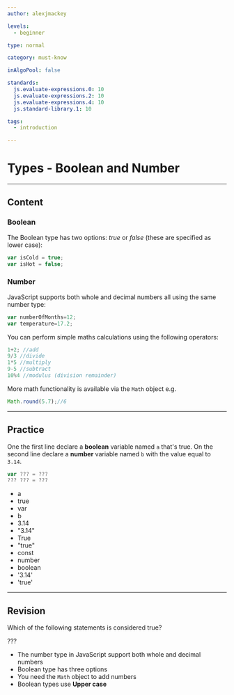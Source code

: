 ```yaml
---
author: alexjmackey

levels:
  - beginner

type: normal

category: must-know

inAlgoPool: false

standards:
  js.evaluate-expressions.0: 10
  js.evaluate-expressions.2: 10
  js.evaluate-expressions.4: 10
  js.standard-library.1: 10

tags:
  - introduction

---
```

# Types - Boolean and Number

---
## Content

### Boolean

The Boolean type has two options: *true* or *false* (these are specified as lower case):

```javascript
var isCold = true;
var isHot = false;
```

### Number

JavaScript supports both whole and decimal numbers all using the same number type:

```javascript
var numberOfMonths=12;
var temperature=17.2;
```

You can perform simple maths calculations using the following operators:

```javascript
1+2; //add
9/3 //divide
1*5 //multiply
9-5 //subtract
10%4 //modulus (division remainder)
```

More math functionality is available via the `Math` object e.g.

```javascript
Math.round(5.7);//6
```

---
## Practice

One the first line declare a **boolean** variable named `a` that's true.
On the second line declare a **number** variable named `b` with the value equal to `3.14`.

```javascript
var ??? = ???
??? ??? = ???
```

* a
* true
* var
* b
* 3.14
* "3.14"
* True
* "true"
* const
* number
* boolean
* '3.14'
* 'true'

---
## Revision

Which of the following statements is considered true?

???

* The number type in JavaScript support both whole and decimal numbers
* Boolean type has three options
* You need the `Math` object to add numbers
* Boolean types use **Upper case**

